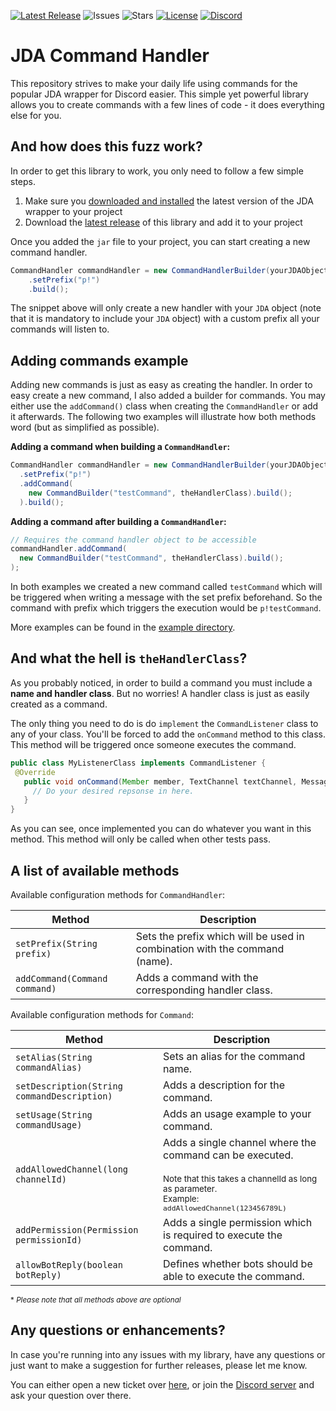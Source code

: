 [![Latest Release](https://img.shields.io/github/v/release/StackOverNorth/JDA-Command-Handler?label=latest%20release
)](https://github.com/StackOverNorth/JDA-Command-Handler/releases/latest)
![Issues](https://img.shields.io/github/issues/StackOverNorth/JDA-Command-Handler)
![Stars](https://img.shields.io/github/stars/StackOverNorth/JDA-Command-Handler)
[![License](https://img.shields.io/github/license/StackOverNorth/JDA-Command-Handler)](https://github.com/StackOverNorth/JDA-Command-Handler/blob/master/LICENSE)
[![Discord](https://img.shields.io/discord/285623631042707457?color=%23738adb&label=%20&logo=Discord&logoColor=white
)](https://discordapp.com/invite/cGsQvTs)
# JDA Command Handler
This repository strives to make your daily life using commands for the popular JDA wrapper for Discord easier.
This simple yet powerful library allows you to create commands with a few lines of code - it does everything else
 for you.
 
## And how does this fuzz work?
In order to get this library to work, you only need to follow a few simple steps.
1. Make sure you [downloaded and installed](https://github.com/DV8FromTheWorld/JDA#download) the latest version of the JDA wrapper to your project
2. Download the [latest release](https://github.com/StackOverNorth/JDA-Command-Handler/releases/latest) of this
 library and add it to your project
 
Once you added the `jar` file to your project, you can start creating a new command handler.
```java
CommandHandler commandHandler = new CommandHandlerBuilder(yourJDAObject)
    .setPrefix("p!")
    .build();
```
The snippet above will only create a new handler with your `JDA` object (note that it is mandatory to include your
`JDA` object) with a custom prefix all your commands will listen to.

## Adding commands example
Adding new commands is just as easy as creating the handler. In order to easy create a new command, I also added a
 builder for commands. You may either use the `addCommand()` class when creating the `CommandHandler` or add it
  afterwards. The following two examples will illustrate how both methods word (but as simplified as possible).
  
**Adding a command when building a `CommandHandler`:**
```java
CommandHandler commandHandler = new CommandHandlerBuilder(yourJDAObject)
  .setPrefix("p!")
  .addCommand(
    new CommandBuilder("testCommand", theHandlerClass).build();
  ).build();
```
**Adding a command after building a `CommandHandler`:**
```java
// Requires the command handler object to be accessible
commandHandler.addCommand(
  new CommandBuilder("testCommand", theHandlerClass).build();
);
```
In both examples we created a new command called `testCommand` which will be triggered when writing a message with
 the set prefix beforehand. So the command with prefix which triggers the execution would be `p!testCommand`.
 
More examples can be found in the [example directory](https://github.com/StackOverNorth/JDA-Command-Handler/tree/master/src/examples/).
## And what the hell is `theHandlerClass`?
As you probably noticed, in order to build a command you must include a **name and handler class**. But no worries! A
 handler class is just as easily created as a command.
 
 The only thing you need to do is do `implement` the `CommandListener` class to any of your class. You'll be forced
  to add the `onCommand` method to this class. This method will be triggered once someone executes the command.
  
 ```java
public class MyListenerClass implements CommandListener {
  @Override
    public void onCommand(Member member, TextChannel textChannel, Message message) {
      // Do your desired repsonse in here.
    }
}
```
As you can see, once implemented you can do whatever you want in this method. This method will only be called when
 other tests pass.
 
## A list of available methods
Available configuration methods for `CommandHandler`:

Method | Description
------ | -----------
`setPrefix(String prefix)` | Sets the prefix which will be used in combination with the command (name).
`addCommand(Command command)` | Adds a command with the corresponding handler class.

Available configuration methods for `Command`:

Method | Description
------ | -----------
`setAlias(String commandAlias)` | Sets an alias for the command name.
`setDescription(String commandDescription)` | Adds a description for the command.
`setUsage(String commandUsage)` | Adds an usage example to your command.
`addAllowedChannel(long channelId)` | Adds a single channel where the command can be executed. <br><br><small>Note that this takes a channelId as long as parameter.<br>Example: `addAllowedChannel(123456789L)`</small>
`addPermission(Permission permissionId)` | Adds a single permission which is required to execute the command.
`allowBotReply(boolean botReply)` | Defines whether bots should be able to execute the command.
<small>* *Please note that all methods above are optional*</small>

## Any questions or enhancements?
In case you're running into any issues with my library, have any questions or just want to make a suggestion for
 further releases, please let me know.
 
 You can either open a new ticket over [here](https://github.com/StackOverNorth/JDA-Command-Handler/issues), or join
  the [Discord server](https://discordapp.com/invite/cGsQvTs) and ask your question over there.
